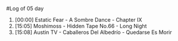 #Log of 05 day

1. [00:00] Estatic Fear - A Sombre Dance - Chapter IX
1. [15:05] Moshimoss - Hidden Tape No.66 - Long Night
1. [15:08] Austin TV - Caballeros Del Albedrío - Quedarse Es Morir

